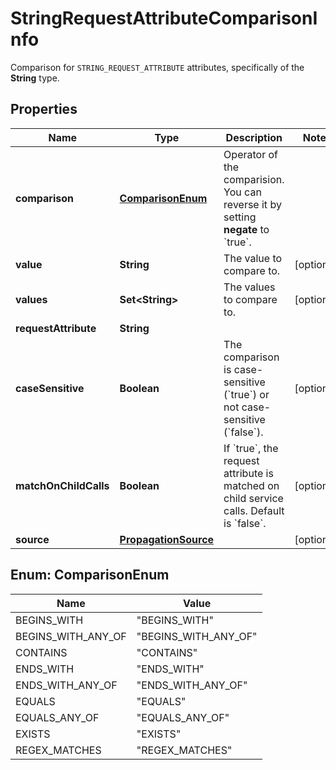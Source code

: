 

# StringRequestAttributeComparisonInfo

Comparison for `STRING_REQUEST_ATTRIBUTE` attributes, specifically of the **String** type.

## Properties

| Name | Type | Description | Notes |
|------------ | ------------- | ------------- | -------------|
|**comparison** | [**ComparisonEnum**](#ComparisonEnum) | Operator of the comparision. You can reverse it by setting **negate** to &#x60;true&#x60;. |  |
|**value** | **String** | The value to compare to. |  [optional] |
|**values** | **Set&lt;String&gt;** | The values to compare to. |  [optional] |
|**requestAttribute** | **String** |  |  |
|**caseSensitive** | **Boolean** | The comparison is case-sensitive (&#x60;true&#x60;) or not case-sensitive (&#x60;false&#x60;). |  [optional] |
|**matchOnChildCalls** | **Boolean** | If &#x60;true&#x60;, the request attribute is matched on child service calls.    Default is &#x60;false&#x60;. |  [optional] |
|**source** | [**PropagationSource**](PropagationSource.md) |  |  [optional] |



## Enum: ComparisonEnum

| Name | Value |
|---- | -----|
| BEGINS_WITH | &quot;BEGINS_WITH&quot; |
| BEGINS_WITH_ANY_OF | &quot;BEGINS_WITH_ANY_OF&quot; |
| CONTAINS | &quot;CONTAINS&quot; |
| ENDS_WITH | &quot;ENDS_WITH&quot; |
| ENDS_WITH_ANY_OF | &quot;ENDS_WITH_ANY_OF&quot; |
| EQUALS | &quot;EQUALS&quot; |
| EQUALS_ANY_OF | &quot;EQUALS_ANY_OF&quot; |
| EXISTS | &quot;EXISTS&quot; |
| REGEX_MATCHES | &quot;REGEX_MATCHES&quot; |



